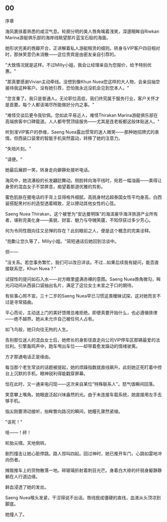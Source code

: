 ## 00

序章

海风裹挟着熟悉的咸涩气息。轮廓分明的美人唇角噙着浅笑，深邃眼眸自Riwkan Marina游艇俱乐部的海岸线眺望那片蓝宝石般的海面。

她形状完美的唇瓣开合，正讲解着私人游艇租赁的细则。转身与VIP客户四目相对时，那抹笑意仍未消散——这位贵宾是由密友亲自引荐的。

"大致情况就是这样。不过Milly小姐，我会让经理亲自为您报价，给予特别优惠。"

"那真要感谢Vivian主动牵线。没想到像Khun Nuea您这样的大人物，会亲自抽空接待我这种客户。没有她引荐，恐怕我永远没机会见到您本人。"

"您言重了。我只是普通人。无论职位高低，我们终究属于服务行业，客户关怀才是首要。每个人都该竭尽所能做好分内之事。"

"难怪交谈后更令我钦佩。您如此平易近人，难怪Thirakan Marina游艇俱乐部在高端旅客中口碑载道。人人都夸赞顶级服务——尤其是连老板都这般体贴迷人。"

听到准VIP客户的恭维，Saeng Nuea露出惯常的迷人微笑——那种她招牌式的表情。但西装口袋里的智能手机突然震动，转移了她的注意力。

"失陪片刻。"

"请便。"

她最后展颜一笑，转身走向僻静处接听电话。

海风中，她流瀑般的长发翩跹舞动。侧脸转向海平线时，宛若一幅油画——美得让身旁的混血女子不禁屏息，痴望着那道优雅的剪影。

蜜色肌肤在握电话的手背上显得格外细腻。高挑身材远超泰国女性平均身高，白西装搭配黑衬衫的造型透着精致，足以撩动其他女性的心弦。

Saeng Nuea Thirakan，这个被誉为"安达曼明珠"的海滨豪华海洋旅游产业所有者，堪称完美化身——美貌、财富、魅力与夺魄笑靥，不知俘获过多少芳心。

何为令同性既向往又忌惮的存在？此刻眼前之人，便是这个概念的完美诠释。

"抱歉让您久等了，Milly小姐。"简短通话后她回到洽谈中。

但——

"没关系。若您事务繁忙，我们可以改日详谈。不过...如果后续我有疑问，能否直接联系您，Khun Nuea？"

试探性的提问如石入水——对方眼里盛满赤裸的意图。Saeng Nuea唇角微勾，眸光闪动间从西装口袋抽出名片，满足了这位女士未宣之于口的期待。

有些事心照不宣。三十二岁的Saeng Nuea早已习惯这类暧昧试探，这对她而言不过是寻常插曲。

平心而论，主动送上门的美好馈赠总难拒绝。即便真要开始什么，也必遵循铁律——绝不越界。她从未允许自己被任何人占有。

如飞鸟般，她只向往无拘的人生。

告别那位迷人的混血女士后，她修长的身影径直走向公司VIP停车区那辆最爱的法拉利。引擎轰鸣声中，跑车甩出车位——却带着愈发躁动的情绪驶离。

方才那通电话正是缘由。

每当那个老生常谈的话题被提起，她的烦躁指数就直线飙升。此刻她正死盯着中控台上沉默的手机，眼神锐利得能戳穿屏幕。

恰在此时，又一通来电闪现——这次来自某位"特殊联系人"。怒气值瞬间回落。

笑意攀上嘴角。她眼底泛起兴味盎然的光。由于未连接车载系统，她直接用左手去够手机。

指尖刚要滑动接听，抬眸瞥向路况的瞬间，她瞳孔骤然紧缩。

"该死！"

吱——！砰！

轮胎尖啸。天地倒转。

剧烈撞击让她心脏停跳。路人惊叫四起。回过神时，她已推开车门，心跳如雷地冲向伤者。

摊贩推车上的货物散落一地。碎玻璃折射着刺目光芒。身着白大褂的纤弱身躯静静躺在人行道边缘。

鲜血浸透了她的发丝。

Saeng Nuea喉头发紧，干涩得说不出话。唇线抿成僵硬的直线，血液从头顶凉到脚底。

她撞人了。
